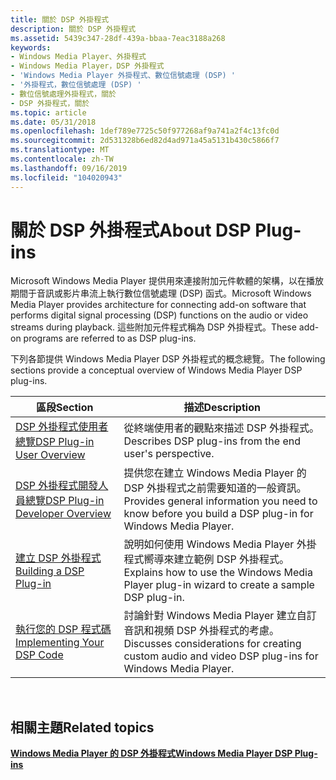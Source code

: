 ```yaml
---
title: 關於 DSP 外掛程式
description: 關於 DSP 外掛程式
ms.assetid: 5439c347-28df-439a-bbaa-7eac3188a268
keywords:
- Windows Media Player、外掛程式
- Windows Media Player，DSP 外掛程式
- 'Windows Media Player 外掛程式、數位信號處理 (DSP) '
- '外掛程式，數位信號處理 (DSP) '
- 數位信號處理外掛程式，關於
- DSP 外掛程式，關於
ms.topic: article
ms.date: 05/31/2018
ms.openlocfilehash: 1def789e7725c50f977268af9a741a2f4c13fc0d
ms.sourcegitcommit: 2d531328b6ed82d4ad971a45a5131b430c5866f7
ms.translationtype: MT
ms.contentlocale: zh-TW
ms.lasthandoff: 09/16/2019
ms.locfileid: "104020943"
---
```

# <a name="about-dsp-plug-ins"></a><span data-ttu-id="af422-109">關於 DSP 外掛程式</span><span class="sxs-lookup"><span data-stu-id="af422-109">About DSP Plug-ins</span></span>

<span data-ttu-id="af422-110">Microsoft Windows Media Player 提供用來連接附加元件軟體的架構，以在播放期間于音訊或影片串流上執行數位信號處理 (DSP) 函式。</span><span class="sxs-lookup"><span data-stu-id="af422-110">Microsoft Windows Media Player provides architecture for connecting add-on software that performs digital signal processing (DSP) functions on the audio or video streams during playback.</span></span> <span data-ttu-id="af422-111">這些附加元件程式稱為 DSP 外掛程式。</span><span class="sxs-lookup"><span data-stu-id="af422-111">These add-on programs are referred to as DSP plug-ins.</span></span>

<span data-ttu-id="af422-112">下列各節提供 Windows Media Player DSP 外掛程式的概念總覽。</span><span class="sxs-lookup"><span data-stu-id="af422-112">The following sections provide a conceptual overview of Windows Media Player DSP plug-ins.</span></span>



| <span data-ttu-id="af422-113">區段</span><span class="sxs-lookup"><span data-stu-id="af422-113">Section</span></span>                                                              | <span data-ttu-id="af422-114">描述</span><span class="sxs-lookup"><span data-stu-id="af422-114">Description</span></span>                                                                                            |
|----------------------------------------------------------------------|--------------------------------------------------------------------------------------------------------|
| [<span data-ttu-id="af422-115">DSP 外掛程式使用者總覽</span><span class="sxs-lookup"><span data-stu-id="af422-115">DSP Plug-in User Overview</span></span>](dsp-plug-in-user-overview.md)           | <span data-ttu-id="af422-116">從終端使用者的觀點來描述 DSP 外掛程式。</span><span class="sxs-lookup"><span data-stu-id="af422-116">Describes DSP plug-ins from the end user's perspective.</span></span>                                                |
| [<span data-ttu-id="af422-117">DSP 外掛程式開發人員總覽</span><span class="sxs-lookup"><span data-stu-id="af422-117">DSP Plug-in Developer Overview</span></span>](dsp-plug-in-developer-overview.md) | <span data-ttu-id="af422-118">提供您在建立 Windows Media Player 的 DSP 外掛程式之前需要知道的一般資訊。</span><span class="sxs-lookup"><span data-stu-id="af422-118">Provides general information you need to know before you build a DSP plug-in for Windows Media Player.</span></span> |
| [<span data-ttu-id="af422-119">建立 DSP 外掛程式</span><span class="sxs-lookup"><span data-stu-id="af422-119">Building a DSP Plug-in</span></span>](building-a-dsp-plug-in.md)                 | <span data-ttu-id="af422-120">說明如何使用 Windows Media Player 外掛程式嚮導來建立範例 DSP 外掛程式。</span><span class="sxs-lookup"><span data-stu-id="af422-120">Explains how to use the Windows Media Player plug-in wizard to create a sample DSP plug-in.</span></span>            |
| [<span data-ttu-id="af422-121">執行您的 DSP 程式碼</span><span class="sxs-lookup"><span data-stu-id="af422-121">Implementing Your DSP Code</span></span>](implementing-your-dsp-code.md)         | <span data-ttu-id="af422-122">討論針對 Windows Media Player 建立自訂音訊和視頻 DSP 外掛程式的考慮。</span><span class="sxs-lookup"><span data-stu-id="af422-122">Discusses considerations for creating custom audio and video DSP plug-ins for Windows Media Player.</span></span>    |



 

## <a name="related-topics"></a><span data-ttu-id="af422-123">相關主題</span><span class="sxs-lookup"><span data-stu-id="af422-123">Related topics</span></span>

<dl> <dt>

[<span data-ttu-id="af422-124">**Windows Media Player 的 DSP 外掛程式**</span><span class="sxs-lookup"><span data-stu-id="af422-124">**Windows Media Player DSP Plug-ins**</span></span>](windows-media-player-dsp-plug-ins.md)
</dt> </dl>

 

 




